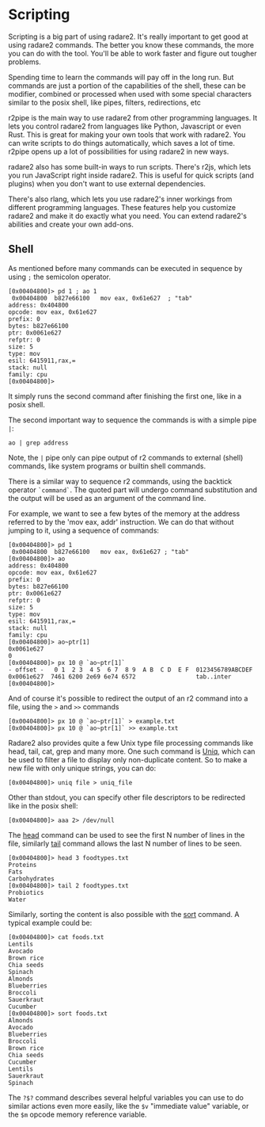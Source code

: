 # Scripting

Scripting is a big part of using radare2. It's really important to get good at using radare2 commands. The better you know these commands, the more you can do with the tool. You'll be able to work faster and figure out tougher problems.

Spending time to learn the commands will pay off in the long run. But commands are just a portion of the capabilities of the shell, these can be modifier, combined or processed when used with some special characters similar to the posix shell, like pipes, filters, redirections, etc

r2pipe is the main way to use radare2 from other programming languages. It lets you control radare2 from languages like Python, Javascript or even Rust. This is great for making your own tools that work with radare2. You can write scripts to do things automatically, which saves a lot of time. r2pipe opens up a lot of possibilities for using radare2 in new ways.

radare2 also has some built-in ways to run scripts. There's r2js, which lets you run JavaScript right inside radare2. This is useful for quick scripts (and plugins) when you don't want to use external dependencies.

There's also rlang, which lets you use radare2's inner workings from different programming languages. These features help you customize radare2 and make it do exactly what you need. You can extend radare2's abilities and create your own add-ons.

## Shell

As mentioned before many commands can be executed in sequence by using `;` the semicolon operator.

```
[0x00404800]> pd 1 ; ao 1
 0x00404800  b827e66100   mov eax, 0x61e627  ; "tab"
address: 0x404800
opcode: mov eax, 0x61e627
prefix: 0
bytes: b827e66100
ptr: 0x0061e627
refptr: 0
size: 5
type: mov
esil: 6415911,rax,=
stack: null
family: cpu
[0x00404800]>
```

It simply runs the second command after finishing the first one, like in a posix shell.

The second important way to sequence the commands is with a simple pipe `|`:

```console
ao | grep address
```

Note, the `|` pipe only can pipe output of r2 commands to external (shell) commands, like system programs or builtin shell commands.

There is a similar way to sequence r2 commands, using the backtick operator `` `command` ``. The quoted part will undergo command substitution and the output will be used as an argument of the command line.

For example, we want to see a few bytes of the memory at the address referred to by the 'mov eax, addr' instruction. We can do that without jumping to it, using a sequence of commands:

```console
[0x00404800]> pd 1
 0x00404800  b827e66100   mov eax, 0x61e627 ; "tab"
[0x00404800]> ao
address: 0x404800
opcode: mov eax, 0x61e627
prefix: 0
bytes: b827e66100
ptr: 0x0061e627
refptr: 0
size: 5
type: mov
esil: 6415911,rax,=
stack: null
family: cpu
[0x00404800]> ao~ptr[1]
0x0061e627
0
[0x00404800]> px 10 @ `ao~ptr[1]`
- offset -   0 1  2 3  4 5  6 7  8 9  A B  C D  E F  0123456789ABCDEF
0x0061e627  7461 6200 2e69 6e74 6572                 tab..inter
[0x00404800]>
```

And of course it's possible to redirect the output of an r2 command into a file, using the `>` and `>>`
commands

```
[0x00404800]> px 10 @ `ao~ptr[1]` > example.txt
[0x00404800]> px 10 @ `ao~ptr[1]` >> example.txt
```

Radare2 also provides quite a few Unix type file processing commands like head, tail, cat, grep and many more. One such command is [Uniq](https://en.wikipedia.org/wiki/Uniq), which can be used to filter a file to display only non-duplicate content. So to make a new file with only unique strings, you can do:

```
[0x00404800]> uniq file > uniq_file
```

Other than stdout, you can specify other file descriptors to be redirected like in the posix shell:

```
[0x00404800]> aaa 2> /dev/null
```

The [head](https://en.wikipedia.org/wiki/Head_%28Unix%29) command can be used to see the first N number of lines in the file, similarly [tail](https://en.wikipedia.org/wiki/Tail_(Unix)) command allows the last N number of lines to be seen.

```
[0x00404800]> head 3 foodtypes.txt
Proteins
Fats
Carbohydrates
[0x00404800]> tail 2 foodtypes.txt
Probiotics
Water
```

Similarly, sorting the content is also possible with the [sort](https://en.wikipedia.org/wiki/Sort_%28Unix%29) command. A typical example could be:

```
[0x00404800]> cat foods.txt
Lentils
Avocado
Brown rice
Chia seeds
Spinach
Almonds
Blueberries
Broccoli
Sauerkraut
Cucumber
[0x00404800]> sort foods.txt
Almonds
Avocado
Blueberries
Broccoli
Brown rice
Chia seeds
Cucumber
Lentils
Sauerkraut
Spinach
```

The `?$?` command describes several helpful variables you can use to do similar actions even more
easily, like the `$v` "immediate value" variable, or the `$m` opcode memory reference variable.
